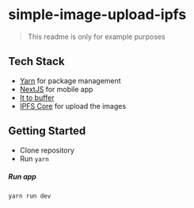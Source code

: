 # simple-image-upload-ipfs

> This readme is only for example purposes

## Tech Stack
* [Yarn](https://yarnpkg.com/) for package management
* [NextJS](https://nextjs.org/) for mobile app
* [It to buffer](https://github.com/achingbrain/it/tree/master/packages/it-to-buffer#readme)
* [IPFS Core](https://yarnpkg.com/package/ipfs-core) for upload the images

## Getting Started

* Clone repository
* Run `yarn`

##### Run app
```bash
yarn run dev
```
